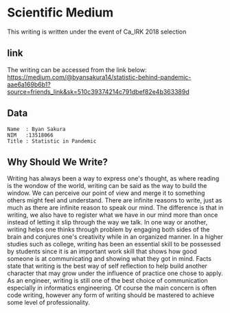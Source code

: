 # Scientific Medium
This writing is written under the event of Ca_IRK 2018 selection

## link
The writing can be accessed from the link below:
https://medium.com/@byansakura14/statistic-behind-pandemic-aae6a169b6b1?source=friends_link&sk=510c39374214c791dbef82e4b363389d

## Data
    Name  : Byan Sakura
    NIM   :13518066
    Title : Statistic in Pandemic
    
## Why Should We Write?
Writing has always been a way to express one's thought, as where reading is the wondow of the world, writing can be said as the way to build the window. We can perceive our point of view and merge it to something others might feel and understand.
There are infinite reasons to write, just as much as there are infinite reason to speak our mind. The difference is that in writing, we also have to register what we have in our mind more than once instead of letting it slip through the way we talk. In one way or another, writing helps one thinks through problem by engaging both sides of the brain and conjures one's creativity while in an organized manner.
In a higher studies such as college, writing has been an essential skill to be possessed by students since it is an important work skill that shows how good someone is at communicating and showing what they got in mind. Facts state that writing is the best way of self reflection to help build another character that may grow under the influence of practice one chose to apply.
As an engineer, writing is still one of the best choice of communication especially in informatics engineering. Of course the main concern is often code writing, however any form of writing should be mastered to achieve some level of professionality.


